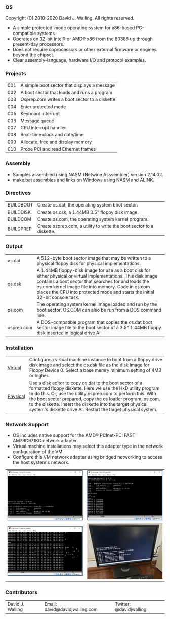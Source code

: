 ### OS

Copyright (C) 2010-2020 David J. Walling. All rights reserved.

- A simple protected-mode operating system for x86-based PC-compatible systems.
- Operates on 32-bit Intel:registered: or AMD:registered: x86 from the 80386 up through present-day processors.
- Does not require coprocessors or other external firmware or engines beyond the chipset.
- Clear assembly-language, hardware I/O and protocol examples.

### Projects

<table>
<tr><td>001</td><td>A simple boot sector that displays a message</td></tr>
<tr><td>002</td><td>A boot sector that loads and runs a program</td></tr>
<tr><td>003</td><td>Osprep.com writes a boot sector to a diskette</td></tr>
<tr><td>004</td><td>Enter protected mode</td></tr>
<tr><td>005</td><td>Keyboard interrupt</td></tr>
<tr><td>006</td><td>Message queue</td></tr>
<tr><td>007</td><td>CPU interrupt handler</td></tr>
<tr><td>008</td><td>Real-time clock and date/time</td></tr>
<tr><td>009</td><td>Allocate, free and display memory</td></tr>
<tr><td>010</td><td>Probe PCI and read Ethernet frames</td></tr>
</table>

### Assembly

- Samples assembled using NASM (Netwide Asssembler) version 2.14.02.
- make.bat assembles and links on Windows using NASM and ALINK.

### Directives

<table>
<tr><td>BUILDBOOT</td><td>Create os.dat, the operating system boot sector.</td></tr>
<tr><td>BUILDDISK</td><td>Create os.dsk, a 1.44MB 3.5" floppy disk image.</td></tr>
<tr><td>BUILDCOM</td><td>Create os.com, the operating system kernel program.</td></tr>
<tr><td>BUILDPREP</td><td>Create osprep.com, a utility to write the boot sector to a diskette.</td></tr>
</table>

### Output

<table>
<tr><td>os.dat</td><td>A 512-byte boot sector image that may be written to a physical floppy disk for physical implementations.</td></tr>
<tr><td>os.dsk</td><td>A 1.44MB floppy-disk image for use as a boot disk for either physical or virtual implementations. This disk image contains a boot sector that searches for and loads the os.com kernel image file into memory. Code in os.com places the CPU into protected mode and starts the initial 32-bit console task.</td></tr>
<tr><td>os.com</td><td>The operating system kernel image loaded and run by the boot sector. OS.COM can also be run from a DOS command line.</td></tr>
<tr><td>osprep.com</td><td>A DOS-compatible program that copies the os.dat boot sector image file to the boot sector of a 3.5" 1.44MB floppy disk inserted in logical drive A:.</td></tr>
</table>

### Installation

<table>
<tr><td><a href="docs/VIRTUAL.md">Virtual</a></td><td>Configure a virtual machine instance to boot from a floppy drive disk image and select the os.dsk file as the disk image for Floppy Device 0. Select a base memry minimum setting of 4MB or higher.</td></tr>
<tr><td><a href="docs/PHYSICAL.md">Physical</a></td><td>Use a disk editor to copy os.dat to the boot sector of a formatted floppy diskette. Here we use the HxD utility program to do this. Or, use the utility osprep.com to perform this. With the boot sector prepared, copy the os loader program, os.com, to the diskette. Insert the diskette into the target physical system's diskette drive A:. Restart the target physical system.</td></tr>
</table>

### Network Support

- OS includes native support for the AMD:registered: PCInet-PCI FAST AM79C971KC network adapter.
- Virtual machine installations may select this adapter type in the network configuration of the VM.
- Configure this VM network adapter using bridged networking to access the host system's network.

<table><tr>
<td><img src="images/30_VirtualBox_boot.PNG"/></td>
<td><img src="images/31_VirtualBox_lspci.PNG"/></td>
</tr><tr>
<td><img src="images/32_VirtualBox_mem.PNG"/></td>
<td><img src="images/23_phys_boot.jpg"/></td>
</tr></table>

### Contributors

<table>
<tr><td>David J. Walling</td><td>Email: david@davidjwalling.com</td><td>Twitter: @davidjwalling</td></tr>
</table>
